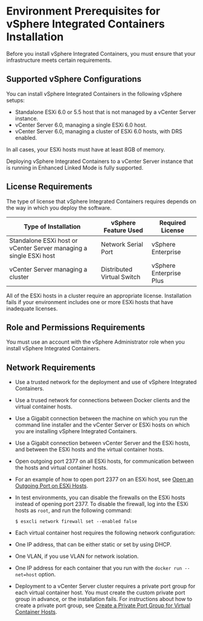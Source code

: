 # Environment Prerequisites for vSphere Integrated Containers Installation

Before you install vSphere Integrated Containers, you must ensure that your infrastructure meets certain requirements.


## Supported vSphere Configurations

You can install vSphere Integrated Containers in the following vSphere setups:

* Standalone ESXi 6.0 or 5.5 host that is not managed by a vCenter Server instance.
* vCenter Server 6.0, managing a single ESXi 6.0 host.
* vCenter Server 6.0, managing a cluster of ESXi 6.0 hosts, with DRS enabled.

In all cases, your ESXi hosts must have at least 8GB of memory.

Deploying vSphere Integrated Containers to a vCenter Server instance that is running in Enhanced Linked Mode is fully supported.  

## License Requirements
The type of license that vSphere Integrated Containers requires depends on the way in which you deploy the software.

| **Type of Installation** | **vSphere Feature Used** | **Required License** |
| --- | --- | --- |
|Standalone ESXi host or vCenter Server managing a single ESXi host|Network Serial Port|vSphere Enterprise|
|vCenter Server managing a cluster|Distributed Virtual Switch|vSphere Enterprise Plus|

All of the ESXi hosts in a cluster require an appropriate license. Installation fails if your environment includes one or more ESXi hosts that have inadequate licenses.

## Role and Permissions Requirements
You must use an account with the vSphere Administrator role when you install vSphere Integrated Containers.

## Network Requirements
* Use a trusted network for the deployment and use of vSphere Integrated Containers.
* Use a trused network for connections between Docker clients and the virtual container hosts.
* Use a Gigabit connection between the machine on which you run the command line installer and the vCenter Server or ESXi hosts on which you are installing vSphere Integrated Containers.
* Use a Gigabit connection between vCenter Server and the ESXi hosts, and between the ESXi hosts and the virtual container hosts.
* Open outgoing port 2377 on all ESXi hosts, for communication between the hosts and virtual container hosts.
 * For an example of how to open port 2377 on an ESXi host, see [Open an Outgoing Port on ESXi Hosts](open_an_outgoing_port_on_esxi_hosts.md).
 * In test environments, you can disable the firewalls on the ESXi hosts instead of opening port 2377. To disable the firewall, log into the ESXi hosts as ```root```, and run the following command: 
   
   ```$ esxcli network firewall set --enabled false```  

* Each virtual container host requires the following network configuration:
 * One IP address, that can be either static or set by using DHCP.
 * One VLAN, if you use VLAN for network isolation.
 * One IP address for each container that you run with the `docker run --net=host` option.
* Deployment to a vCenter Server cluster requires a private port group for each virtual container host. You must create the custom private port group in advance, or the installation fails. For instructions about how to create a private port group, see [Create a Private Port Group for Virtual Container Hosts](create_a_private_port_group_for_vch.md).


